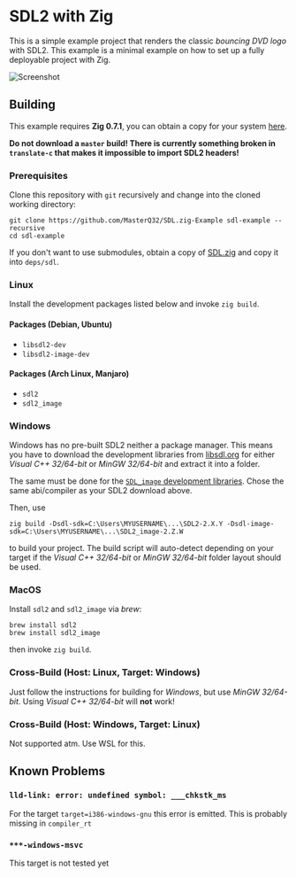 # SDL2 with Zig

This is a simple example project that renders the classic *bouncing DVD logo* with SDL2. This example is a minimal example on how to set up a fully deployable project with Zig.

![Screenshot](https://mq32.de/public/9223d8240a1d75cf9387243a0696efd882aab3b0.png)

## Building

This example requires **Zig 0.7.1**, you can obtain a copy for your system [here](https://ziglang.org/download/).

**Do not download a `master` build! There is currently something broken in `translate-c` that makes it impossible to import SDL2 headers!**

### Prerequisites
Clone this repository with `git` recursively and change into the cloned working directory:
```
git clone https://github.com/MasterQ32/SDL.zig-Example sdl-example --recursive
cd sdl-example
```

If you don't want to use submodules, obtain a copy of [SDL.zig](https://github.com/MasterQ32/SDL.zig) and copy it into `deps/sdl`.

### Linux
Install the development packages listed below and invoke `zig build`.

#### Packages (Debian, Ubuntu)
- `libsdl2-dev`
- `libsdl2-image-dev`

#### Packages (Arch Linux, Manjaro)
- `sdl2`
- `sdl2_image`

### Windows
Windows has no pre-built SDL2 neither a package manager. This means you have to download the development libraries from [libsdl.org](https://www.libsdl.org/download-2.0.php) for either *Visual C++ 32/64-bit* or *MinGW 32/64-bit* and extract it into a folder.

The same must be done for the [`SDL_image` development libraries](https://www.libsdl.org/projects/SDL_image/). Chose the same abi/compiler as your SDL2 download above.

Then, use
```
zig build -Dsdl-sdk=C:\Users\MYUSERNAME\...\SDL2-2.X.Y -Dsdl-image-sdk=C:\Users\MYUSERNAME\...\SDL2_image-2.Z.W
```
to build your project. The build script will auto-detect depending on your target if the *Visual C++ 32/64-bit* or *MinGW 32/64-bit* folder layout should be used.

### MacOS

Install `sdl2` and `sdl2_image` via *brew*:
```
brew install sdl2
brew install sdl2_image
```

then invoke `zig build`.

### Cross-Build (Host: Linux, Target: Windows)
Just follow the instructions for building for *Windows*, but use *MinGW 32/64-bit*. Using *Visual C++ 32/64-bit* will **not** work!

### Cross-Build (Host: Windows, Target: Linux)
Not supported atm. Use WSL for this.

## Known Problems

### `lld-link: error: undefined symbol: ___chkstk_ms`
For the target `target=i386-windows-gnu` this error is emitted. This is probably missing in `compiler_rt`

### `***-windows-msvc`
This target is not tested yet